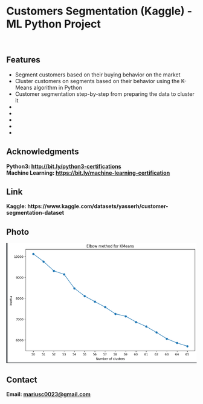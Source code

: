 <h1> Customers Segmentation (Kaggle) - ML Python Project</h1>
<br>
<h2>Features</h2>
<ul>
    <li>Segment customers based on their buying behavior on the market</li>
    <li>Cluster customers on segments based on their behavior using the K-Means algorithm in Python</li>
    <li>Customer segmentation step-by-step from preparing the data to cluster it</li>
    <li></li>
    <li></li>
    <li></li>
    <li></li>
    <li></li>
</ul>


<h2>Acknowledgments</h2>

<b> Python3: http://bit.ly/python3-certifications </b>
<br>
<b> Machine Learning: https://bit.ly/machine-learning-certification <b>
<br>

<h2> Link </h2>
<b> Kaggle: https://www.kaggle.com/datasets/yasserh/customer-segmentation-dataset</b>
<br>

<h2>Photo</h2>
<img src="photo.png">
<br>
<h2>Contact</h2>

<b> Email: mariusc0023@gmail.com </b>
